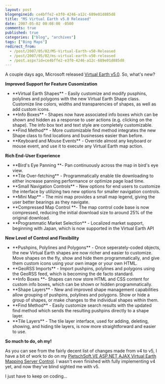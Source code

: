 ```yaml
---
layout: post
blogengineid: ce4bffe2-e3f0-4246-a12c-689e01d885d8
title: "MS Virtual Earth v5.0 Released"
date: 2007-05-02 00:08:00 -0500
comments: true
published: true
categories: ["blog", "archives"]
tags: ["Bing Maps"]
redirect_from: 
  - /post/2007/05/02/MS-Virtual-Earth-v50-Released
  - /post/2007/05/02/ms-virtual-earth-v50-released
  - /post.aspx?id=ce4bffe2-e3f0-4246-a12c-689e01d885d8
---
```

<!-- more -->


A couple days ago, Microsoft released <a href="http://dev.live.com/blogs/virtual_earth/archive/2007/04/28/105.aspx">Virtual Earth v5.0</a>. So, what&#39;s new?



**Improved Support for Feature Cusomization**

<ul>
	<li>**Virtual Earth Shapes** - Easily customize and modify pusphins, polylines and polygons with the new Virtual Earth Shape class. Customize line colors, widths and transparencies of shapes, as well as add custom icons.</li>
	<li>**Info Boxes** - Shapes now have associated info boxes which can be shown and hidden as a response to user actions (e.g. clicking on the shape). The info box text and text style are completely customizable.</li>
	<li>**Find Method** - More customizable find method integrates the new Shape class to find locations and businesses easier than before.</li>
	<li>**Keyboard and Mouse Events** - Override almost any keyboard or mouse event, and use it to execute any Virtual Earth map action.</li>
</ul>


**Rich End-User Experience**

<ul>
	<li>**Bird&#39;s Eye Panning **- Pan continuously across the map in bird&#39;s eye view.</li>
	<li>**Tile Over-fetching** - Programmatically enable tile downloading to either increase panning performance or optimize page load time.</li>
	<li>**Small Navigation Controls** - New options for end users to customize the interface by utilizing two new options for smaller navigation controls.</li>
	<li>**Mini Map** - The mini map provides a small map legend, giving the user better bearings as they navigate.</li>
	<li>**Compressed Map Control **- The map control code base is now compressed, reducing the initial download size to around 25% of the original download.</li>
	<li>**Programmatic Market Selection** - Localized market support, beginning with Japan, which is now supported in the Virtual Earth API</li>
</ul>


**New Level of Control and Flexibility**

<ul>
	<li>**Pushpins, Polylines and Polygons** - Once seperately-coded objects, the new Virtual Earth shapes are now richer and easier to customize. Move shapes on the fly, show and hide them programmatically, and give them custom icons using your own image or your own HTML.</li>
	<li>**GeoRSS Imports** - Import pushpins, polylines and polygons using the GeoRSS feed, which is becoming the de facto standard.</li>
	<li>**Info Boxes **- Shapes can now store HTML and CSS content for custom info boxes, which can be shown or hidden programmatically.</li>
	<li>**Shape Layers** - New and improved shape management capabilities allow grouping of pushpins, polylines and polygons. Show or hide a group of shapes, or make changes to the individual shapes within them.</li>
	<li>**Find Method** - Easily customize search results with the updated find method which sends the resulting pushpins directly to a shape layer.</li>
	<li>**Tile Layers** - The tile layer interface, used for adding, deleting, showing, and hiding tile layers, is now more straightforward and easier to use.</li>
</ul>


**So much to do, oh my!**



As you can see from the fairly decent list of changes made from v4 to v5, I have a bit of work to do on my <a href="/admin/Pages/codeplex.com/pietschsoftve3">PietschSoft.VE ASP.NET AJAX Virtual Earth Mapping Server Control</a>. I wasn&#39;t even finished with fully implementing v4 yet, and now they&#39;ve blind sighted me with v5.



I just have to keep on coding...

